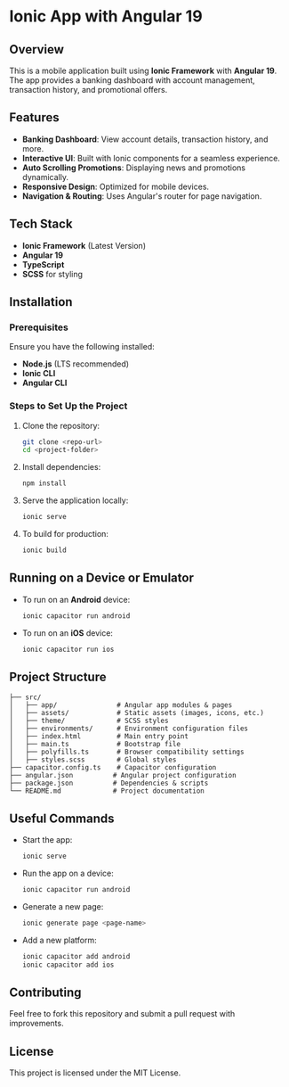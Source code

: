 # Ionic App with Angular 19

## Overview
This is a mobile application built using **Ionic Framework** with **Angular 19**. The app provides a banking dashboard with account management, transaction history, and promotional offers.

## Features
- **Banking Dashboard**: View account details, transaction history, and more.
- **Interactive UI**: Built with Ionic components for a seamless experience.
- **Auto Scrolling Promotions**: Displaying news and promotions dynamically.
- **Responsive Design**: Optimized for mobile devices.
- **Navigation & Routing**: Uses Angular's router for page navigation.

## Tech Stack
- **Ionic Framework** (Latest Version)
- **Angular 19**
- **TypeScript**
- **SCSS** for styling

## Installation
### Prerequisites
Ensure you have the following installed:
- **Node.js** (LTS recommended)
- **Ionic CLI**
- **Angular CLI**

### Steps to Set Up the Project
1. Clone the repository:
   ```sh
   git clone <repo-url>
   cd <project-folder>
   ```
2. Install dependencies:
   ```sh
   npm install
   ```
3. Serve the application locally:
   ```sh
   ionic serve
   ```
4. To build for production:
   ```sh
   ionic build
   ```

## Running on a Device or Emulator
- To run on an **Android** device:
  ```sh
  ionic capacitor run android
  ```
- To run on an **iOS** device:
  ```sh
  ionic capacitor run ios
  ```

## Project Structure
```
├── src/
│   ├── app/               # Angular app modules & pages
│   ├── assets/            # Static assets (images, icons, etc.)
│   ├── theme/             # SCSS styles
│   ├── environments/      # Environment configuration files
│   ├── index.html         # Main entry point
│   ├── main.ts            # Bootstrap file
│   ├── polyfills.ts       # Browser compatibility settings
│   ├── styles.scss        # Global styles
├── capacitor.config.ts    # Capacitor configuration
├── angular.json          # Angular project configuration
├── package.json          # Dependencies & scripts
└── README.md             # Project documentation
```

## Useful Commands
- Start the app:
  ```sh
  ionic serve
  ```
- Run the app on a device:
  ```sh
  ionic capacitor run android
  ```
- Generate a new page:
  ```sh
  ionic generate page <page-name>
  ```
- Add a new platform:
  ```sh
  ionic capacitor add android
  ionic capacitor add ios
  ```

## Contributing
Feel free to fork this repository and submit a pull request with improvements.

## License
This project is licensed under the MIT License.


